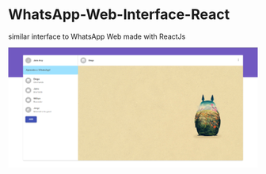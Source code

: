    # WhatsApp-Web-Interface-React
   similar interface to WhatsApp Web made with ReactJs

<p align="center">
   <img src="images/image.png">

</p>
   
   
   
   
